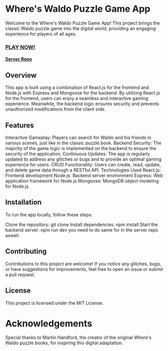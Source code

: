 # Where's Waldo Puzzle Game App
Welcome to the Where's Waldo Puzzle Game App! This project brings the classic Waldo puzzle game into the digital world, providing an engaging experience for players of all ages.

### [PLAY NOW!](https://where-is-waldo-5o4.pages.dev/)
#### [Server Repo](https://github.com/Susekh/where-s_waldo_server)

## Overview
This app is built using a combination of React.js for the frontend and Node.js with Express and Mongoose for the backend. By utilizing React.js for the frontend, users can enjoy a seamless and interactive gaming experience. Meanwhile, the backend logic ensures security and prevents unauthorized modifications from the client side.

## Features
Interactive Gameplay: Players can search for Waldo and his friends in various scenes, just like in the classic puzzle book.
Backend Security: The majority of the game logic is implemented on the backend to ensure the security of the application.
Continuous Updates: The app is regularly updated to address any glitches or bugs and to provide an optimal gaming experience for users.
CRUD Functionality: Users can create, read, update, and delete game data through a RESTful API.
Technologies Used
React.js: Frontend development
Node.js: Backend server environment
Express: Web application framework for Node.js
Mongoose: MongoDB object modeling for Node.js

## Installation

To run the app locally, follow these steps:

Clone the repository: git clone <repository-url>
Install dependencies: npm install
Start the backend server: npm run dev
you need to do same for in the server repo aswell.

## Contributing
Contributions to this project are welcome! If you notice any glitches, bugs, or have suggestions for improvements, feel free to open an issue or submit a pull request.

## License
This project is licensed under the MIT License.

# Acknowledgements
Special thanks to Martin Handford, the creator of the original Where's Waldo puzzle books, for inspiring this digital adaptation.

